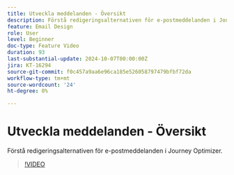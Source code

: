 ```yaml
---
title: Utveckla meddelanden - Översikt
description: Förstå redigeringsalternativen för e-postmeddelanden i Journey Optimizer.
feature: Email Design
role: User
level: Beginner
doc-type: Feature Video
duration: 93
last-substantial-update: 2024-10-07T00:00:00Z
jira: KT-16294
source-git-commit: f0c457a9aa6e96ca185e526058797479bfbf72da
workflow-type: tm+mt
source-wordcount: '24'
ht-degree: 0%

---
```



# Utveckla meddelanden - Översikt

Förstå redigeringsalternativen för e-postmeddelanden i Journey Optimizer.

>[!VIDEO](https://video.tv.adobe.com/v/3432685/?learn=on)
